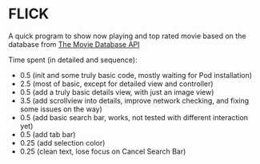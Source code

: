 # FLICK

A quick program to show now playing and top rated movie based on the database from [The Movie Database API](http://docs.themoviedb.apiary.io/)

Time spent (in detailed and sequence):
- 0.5 (init and some truly basic code, mostly waiting for Pod installation)
- 2.5 (most of basic, except for detailed view and controller)
- 0.5 (add a truly basic details view, with just an image view)
- 3.5 (add scrollview into details, improve network checking, and fixing some issues on the way)
- 0.5 (add basic search bar, works, not tested with different interaction yet)
- 0.5 (add tab bar)
- 0.25 (add selection color)
- 0.25 (clean text, lose focus on Cancel Search Bar)

